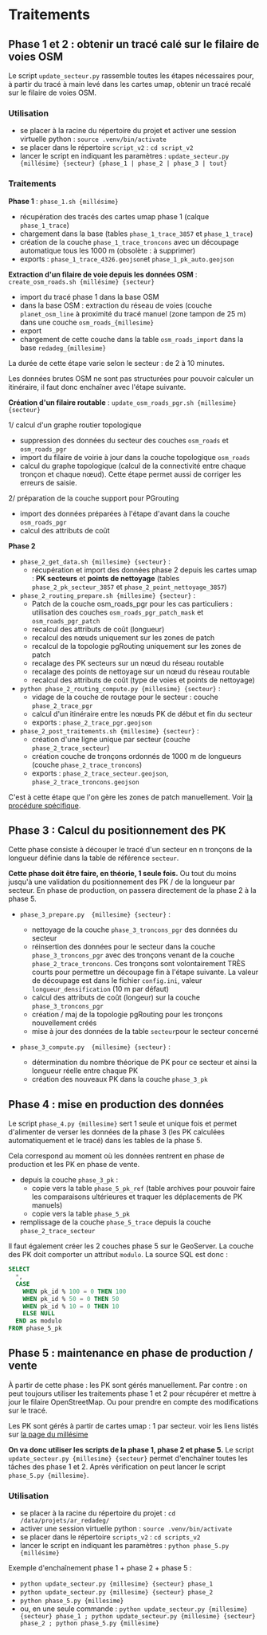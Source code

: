 # Traitements


## Phase 1 et 2 : obtenir un tracé calé sur le filaire de voies OSM

Le script `update_secteur.py` rassemble toutes les étapes nécessaires pour, à partir du tracé à main levé dans les cartes umap, obtenir un tracé recalé sur le filaire de voies OSM.

### Utilisation

* se placer à la racine du répertoire du projet et activer une session virtuelle python : `source .venv/bin/activate`
* se placer dans le répertoire `script_v2` : `cd script_v2`
* lancer le script en indiquant les paramètres : `update_secteur.py {millésime} {secteur} {phase_1 | phase_2 | phase_3 | tout}`

### Traitements

**Phase 1** : `phase_1.sh {millésime}`

* récupération des tracés des cartes umap phase 1 (calque `phase_1_trace`)
* chargement dans la base (tables `phase_1_trace_3857` et `phase_1_trace`)
* création de la couche `phase_1_trace_troncons` avec un découpage automatique tous les 1000 m (obsolète : à supprimer)
* exports : `phase_1_trace_4326.geojson`et `phase_1_pk_auto.geojson`


**Extraction d'un filaire de voie depuis les données OSM** : `create_osm_roads.sh {millésime} {secteur}`

* import du tracé phase 1 dans la base OSM
* dans la base OSM : extraction du réseau de voies (couche `planet_osm_line` à proximité du tracé manuel (zone tampon de 25 m) dans une couche `osm_roads_{millesime}`
* export
* chargement de cette couche dans la table `osm_roads_import` dans la base `redadeg_{millesime}`

La durée de cette étape varie selon le secteur : de 2 à 10 minutes.

Les données brutes OSM ne sont pas structurées pour pouvoir calculer un itinéraire, il faut donc enchaîner avec l'étape suivante.


**Création d'un filaire routable** : `update_osm_roads_pgr.sh {millesime} {secteur}`

1/ calcul d'un graphe routier topologique

* suppression des données du secteur des couches `osm_roads` et `osm_roads_pgr` 
* import du filaire de voirie à jour dans la couche topologique `osm_roads`
* calcul du graphe topologique (calcul de la connectivité entre chaque tronçon et chaque nœud). Cette étape permet aussi de corriger les erreurs de saisie.

2/ préparation de la couche support pour PGrouting

* import des données préparées à l'étape d'avant dans la couche `osm_roads_pgr`
* calcul des attributs de coût


**Phase 2**

* `phase_2_get_data.sh {millesime} {secteur}` : 
  * récupération et import des données phase 2 depuis les cartes umap : **PK secteurs** et **points de nettoyage** (tables `phase_2_pk_secteur_3857` et `phase_2_point_nettoyage_3857`)
* `phase_2_routing_prepare.sh {millesime} {secteur}` :
  * Patch de la couche osm_roads_pgr pour les cas particuliers : utilisation des couches `osm_roads_pgr_patch_mask` et `osm_roads_pgr_patch`
  * recalcul des attributs de coût (longueur)
  * recalcul des nœuds uniquement sur les zones de patch
  * recalcul de la topologie pgRouting uniquement sur les zones de patch
  * recalage des PK secteurs sur un nœud du réseau routable
  * recalage des points de nettoyage sur un nœud du réseau routable
  * recalcul des attributs de coût (type de voies et points de nettoyage)
* `python phase_2_routing_compute.py {millesime} {secteur}` :
  * vidage de la couche de routage pour le secteur : couche `phase_2_trace_pgr`
  * calcul d'un itinéraire entre les nœuds PK de début et fin du secteur
  * exports : `phase_2_trace_pgr.geojson`
* `phase_2_post_traitements.sh {millesime} {secteur}` :
  * création d'une ligne unique par secteur (couche `phase_2_trace_secteur`)
  * création couche de tronçons ordonnés de 1000 m de longueurs (couche `phase_2_trace_troncons`)
  * exports : `phase_2_trace_secteur.geojson`, `phase_2_trace_troncons.geojson`

C'est à cette étape que l'on gère les zones de patch manuellement. Voir [la procédure spécifique](patch_manuel_routes.md).

## Phase 3 : Calcul du positionnement des PK

Cette phase consiste à découper le tracé d'un secteur en n tronçons de la longueur définie dans la table de référence `secteur`.

**Cette phase doit être faire, en théorie, 1 seule fois.** Ou tout du moins jusqu'à une validation du positionnement des PK / de la longueur par secteur.
En phase de production, on passera directement de la phase 2 à la phase 5.

* `phase_3_prepare.py  {millesime} {secteur}` :
  * nettoyage de la couche `phase_3_troncons_pgr` des données du secteur
  * réinsertion des données pour le secteur dans la couche `phase_3_troncons_pgr` avec des tronçons venant de la couche `phase_2_trace_troncons`. Ces tronçons sont volontairement TRÈS courts pour permettre un découpage fin à l'étape suivante. La valeur de découpage est dans le fichier `config.ini`, valeur `longueur_densification` (10 m par défaut)
  * calcul des attributs de coût (longeur) sur la couche `phase_3_troncons_pgr`
  * création / maj de la topologie pgRouting pour les tronçons nouvellement créés
  * mise à jour des données de la table `secteur`pour le secteur concerné

* `phase_3_compute.py  {millesime} {secteur}` :
  * détermination du nombre théorique de PK pour ce secteur et ainsi la longueur réelle entre chaque PK
  * création des nouveaux PK dans la couche `phase_3_pk`



## Phase 4 : mise en production des données

Le script `phase_4.py {millesime}` sert 1 seule et unique fois et permet d'alimenter de verser les données de la phase 3 (les PK calculées automatiquement et le tracé) dans les tables de la phase 5.

Cela correspond au moment où les données rentrent en phase de production et les PK en phase de vente.

* depuis la couche `phase_3_pk` :
  * copie vers la table `phase_5_pk_ref` (table archives pour pouvoir faire les comparaisons ultérieures et traquer les déplacements de PK manuels)
  * copie vers la table `phase_5_pk`
* remplissage de la couche `phase_5_trace` depuis la couche `phase_2_trace_secteur` 

Il faut également créer les 2 couches phase 5 sur le GeoServer.
La couche des PK doit comporter un attribut `modulo`. La source SQL est donc :

```sql
SELECT
  *,
  CASE
    WHEN pk_id % 100 = 0 THEN 100
    WHEN pk_id % 50 = 0 THEN 50
    WHEN pk_id % 10 = 0 THEN 10
    ELSE NULL
  END as modulo
FROM phase_5_pk
```


## Phase 5 : maintenance en phase de production / vente

À partir de cette phase : les PK sont gérés manuellement.
Par contre : on peut toujours utiliser les traitements phase 1 et 2 pour récupérer et mettre à jour le filaire OpenStreetMap. Ou pour prendre en compte des modifications sur le tracé.

Les PK sont gérés à partir de cartes umap : 1 par secteur.
voir les liens listés sur [la page du millésime](https://ar-redadeg.openstreetmap.bzh/)

**On va donc utiliser les scripts de la phase 1, phase 2 et phase 5.**
Le script `update_secteur.py {millesime} {secteur}` permet d'enchaîner toutes les tâches des phase 1 et 2. Après vérification on peut lancer le script `phase_5.py {millesime}`.

### Utilisation

* se placer à la racine du répertoire du projet : `cd /data/projets/ar_redadeg/`
* activer une session virtuelle python : `source .venv/bin/activate`
* se placer dans le répertoire `scripts_v2` : `cd scripts_v2`
* lancer le script en indiquant les paramètres : `python phase_5.py {millésime}`

Exemple d'enchaînement phase 1 + phase 2 + phase 5 :

* `python update_secteur.py {millesime} {secteur} phase_1`
* `python update_secteur.py {millesime} {secteur} phase_2`
* `python phase_5.py {millesime}`
* ou, en une seule commande : `python update_secteur.py {millesime} {secteur} phase_1 ; python update_secteur.py {millesime} {secteur} phase_2 ; python phase_5.py {millesime}` 







